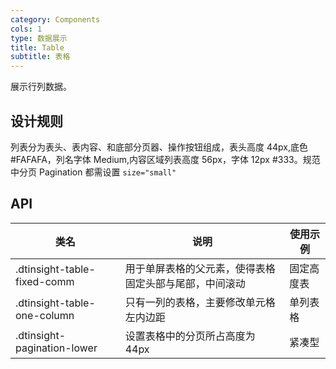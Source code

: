 ```yaml
---
category: Components
cols: 1
type: 数据展示
title: Table
subtitle: 表格
---
```


展示行列数据。

## 设计规则

列表分为表头、表内容、和底部分页器、操作按钮组成，表头高度 44px,底色#FAFAFA，列名字体 Medium,内容区域列表高度 56px，字体 12px #333。规范中分页 Pagination 都需设置 `size="small"`

## API

|类名  |说明  |使用示例  |
|---------|---------|---------|
|.dtinsight-table-fixed-comm  | 用于单屏表格的父元素，使得表格固定头部与尾部，中间滚动   | 固定高度表   |
|.dtinsight-table-one-column  | 只有一列的表格，主要修改单元格左内边距   | 单列表格   |
|.dtinsight-pagination-lower  | 设置表格中的分页所占高度为 44px  | 紧凑型 |
